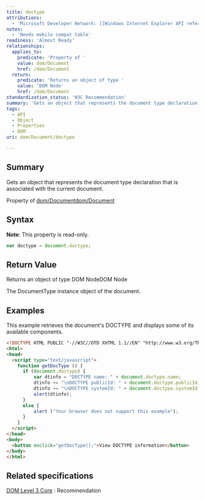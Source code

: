 ```yaml
---
title: doctype
attributions:
  - 'Microsoft Developer Network: [[Windows Internet Explorer API reference](http://msdn.microsoft.com/en-us/library/ie/hh828809%28v=vs.85%29.aspx) Article]'
notes:
  - 'Needs mobile compat table'
readiness: 'Almost Ready'
relationships:
  applies_to:
    predicate: 'Property of '
    value: dom/Document
    href: /dom/Document
  return:
    predicate: 'Returns an object of type '
    value: 'DOM Node'
    href: /dom/Document
standardization_status: 'W3C Recommendation'
summary: 'Gets an object that represents the document type declaration that is associated with the current document.'
tags:
  - API
  - Object
  - Properties
  - DOM
uri: dom/Document/doctype

---
```

## <span>Summary</span>

Gets an object that represents the document type declaration that is associated with the current document.

Property of [dom/Document](/dom/Document)[dom/Document](/dom/Document)

## <span>Syntax</span>

**Note**: This property is read-only.

``` js
var doctype = document.doctype;
```

## <span>Return Value</span>

Returns an object of type DOM NodeDOM Node

The DocumentType instance object of the document.

## <span>Examples</span>

This example retrieves the document's DOCTYPE and displays some of its available components.

``` html
<!DOCTYPE HTML PUBLIC "-//W3C//DTD XHTML 1.1//EN" "http://www.w3.org/TR/xhtml11/DTD/xhtml11.dtd">
<html>
<head>
  <script type="text/javascript">
    function getDocType () {
      if (document.doctype) {
          var dtinfo = "DOCTYPE name: " + document.doctype.name;
          dtinfo += "\nDOCTYPE publicId: " + document.doctype.publicId;
          dtinfo += "\nDOCTYPE systemId: " + document.doctype.systemId;
          alert(dtinfo);
      }
      else {
          alert ("Your browser does not support this example");
      }
    }
  </script>
</head>
<body>
  <button onclick="getDocType();">View DOCTYPE information</button>
</body>
</html>
```

## <span>Related specifications</span>

[DOM Level 3 Core](http://www.w3.org/TR/DOM-Level-3-Core/core.html#i-Document)
:   Recommendation
